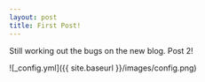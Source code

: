 ```yaml
---
layout: post
title: First Post!
---
```


Still working out the bugs on the new blog. Post 2!

![_config.yml]({{ site.baseurl }}/images/config.png)
